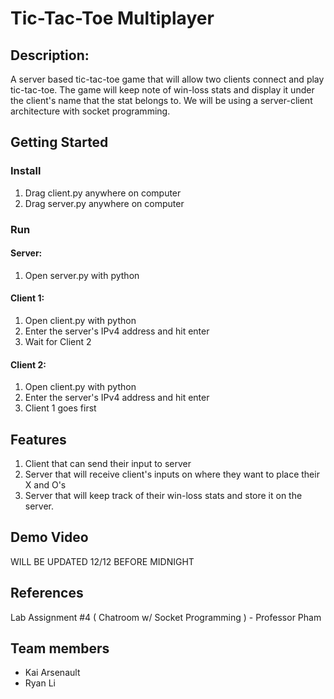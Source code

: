 # Tic-Tac-Toe Multiplayer

## Description:
A server based tic-tac-toe game that will allow two clients connect and play tic-tac-toe. The game will keep
note of win-loss stats and display it under the client's name that the stat belongs to. We will be using
a server-client architecture with socket programming.

## Getting Started
### Install
1. Drag client.py anywhere on computer
2. Drag server.py anywhere on computer

### Run
#### Server:
1. Open server.py with python
#### Client 1:
1. Open client.py with python
2. Enter the server's IPv4 address and hit enter
3. Wait for Client 2

#### Client 2:
1. Open client.py with python
2. Enter the server's IPv4 address and hit enter
3. Client 1 goes first

## Features
1. Client that can send their input to server
2. Server that will receive client's inputs on where they want to place their X and O's
3. Server that will keep track of their win-loss stats and store it on the server.

## Demo Video
WILL BE UPDATED 12/12 BEFORE MIDNIGHT

## References
Lab Assignment #4 ( Chatroom w/ Socket Programming ) - Professor Pham

## Team members
* Kai Arsenault
* Ryan Li
